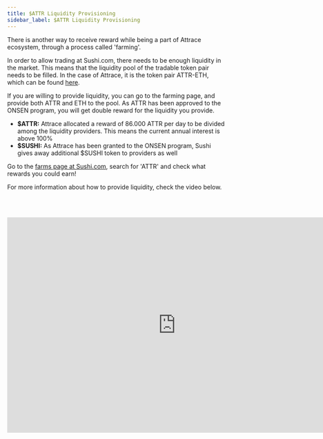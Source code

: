 ```yaml
---
title: $ATTR Liquidity Provisioning
sidebar_label: $ATTR Liquidity Provisioning
---
```

There is another way to receive reward while being a part of Attrace ecosystem, through a process called 'farming'.

In order to allow trading at Sushi.com, there needs to be enough liquidity in the market. This means that the liquidity pool of the tradable token pair needs to be filled. In the case of Attrace, it is the token pair ATTR-ETH, which can be found [here](https://analytics.sushi.com/tokens/0x44e2dec86b9f0e0266e9aa66e10323a2bd69cf9a).

If you are willing to provide liquidity, you can go to the farming page, and provide both ATTR and ETH to the pool. As ATTR has been approved to the ONSEN program, you will get double reward for the liquidity you provide.
* **$ATTR:** Attrace allocated a reward of 86.000 ATTR per day to be divided among the liquidity providers. This means the current annual interest is above 100%
* **$SUSHI:** As Attrace has been granted to the ONSEN program, Sushi gives away additional $SUSHI token to providers as well

Go to the [farms page at Sushi.com](https://app.sushi.com/farm), search for 'ATTR' and check what rewards you could earn!

For more information about how to provide liquidity, check the video below.


<br/><br/>
<div class="videowrapper">
<iframe width="780" height="500" src="https://www.youtube.com/embed/FKiFaaVO_b8" title="YouTube video player" frameBorder="0" allow="accelerometer; autoplay; clipboard-write; encrypted-media; gyroscope; picture-in-picture" allowFullScreen></iframe>
</div>
